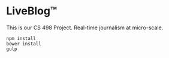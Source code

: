 # LiveBlog™
This is our CS 498 Project. Real-time journalism at micro-scale.

`npm install`  
`bower install`  
`gulp`
